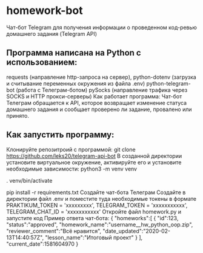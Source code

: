 # homework-bot
Чат-бот Telegram для получения информации о проведенном код-ревью домашнего задания (Telegram API)

## Программа написана на Python с использованием:

requests (направление http-запроса на сервер),
python-dotenv (загрузка и считывание переменных окружения из файла .env)
python-telegram-bot (работа с Телеграм-ботом)
pySocks (направление трафика через SOCKS и HTTP прокси-серверы)
Как работает программа:
Чат-бот Телеграм обращается к API, которое возвращает изменение статуса домашнего задания и сообщает проверено ли задание, провалено или принято.

## Как запустить программу:
Клонируйте репозитроий с программой:
git clone https://github.com/leks20/telegram-api-bot
В созданной директории установите виртуальное окружение, активируйте его и установите необходимые зависимости:
python3 -m venv venv

. venv/bin/activate

pip install -r requirements.txt
Создайте чат-бота Телеграм
Создайте в директории файл .env и поместите туда необходимые токены в формате PRAKTIKUM_TOKEN = 'ххххххххх', TELEGRAM_TOKEN = 'ххххххххххх', TELEGRAM_CHAT_ID = 'ххххххххххх'
Откройте файл homework.py и запустите код
Пример ответа чат-бота:
{ "homeworks":[ { "id":123, "status":"approved", "homework_name":"username__hw_python_oop.zip", "reviewer_comment":"Всё нравится", "date_updated":"2020-02-13T14:40:57Z", "lesson_name":"Итоговый проект" } ], "current_date":1581604970 }
